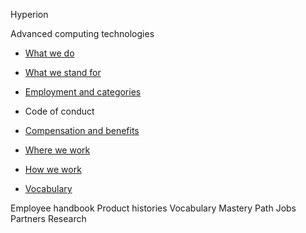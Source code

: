 Hyperion







  Advanced computing technologies


* [What we do ](./what-we-do.md)
* [What we stand for](./what-we-stand-for.md)
* [Employment and categories](./employment-and-categories.md)
* Code of conduct
* [Compensation and benefits](./compensation-and-benefits.md)

* [Where we work](./where-we-work.md)
* [How we work](./how-we-work.md)

* [Vocabulary](./vocabulary.md)


Employee handbook Product histories Vocabulary Mastery Path Jobs Partners Research
